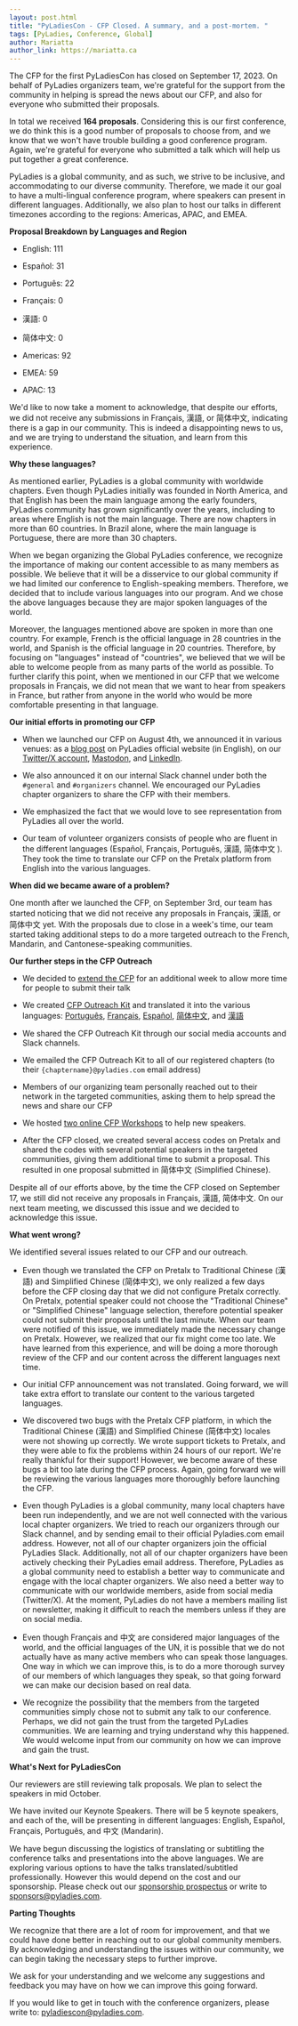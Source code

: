 ```yaml
---
layout: post.html
title: "PyLadiesCon - CFP Closed. A summary, and a post-mortem. "
tags: [PyLadies, Conference, Global]
author: Mariatta
author_link: https://mariatta.ca
---
```


The CFP for the first PyLadiesCon has closed on September 17, 2023. On behalf
of PyLadies organizers team, we're grateful for the support from the community
in helping is spread the news about  our CFP, and also for everyone who submitted
their proposals.

In total we received **164 proposals**. Considering this is our
first conference, we do think this is a good number of proposals to choose from,
and we know that we won't have trouble building a good conference program. Again,
we're grateful for everyone who submitted a talk which will help us put together
a great conference.

PyLadies is a global community, and as such, we strive to be inclusive, and accommodating
to our diverse community. Therefore, we made it our goal to have a multi-lingual
conference program, where speakers can present in different languages. Additionally,
we also plan to host our talks in different timezones according to the regions:
Americas, APAC, and EMEA.

**Proposal Breakdown by Languages and Region**

- English: 111
- Español: 31
- Português: 22
- Français: 0
- 漢語: 0
- 简体中文: 0

- Americas: 92
- EMEA: 59
- APAC: 13

We'd like to now take a moment to acknowledge, that despite our efforts, we did not
receive any submissions in Français, 漢語, or 简体中文, indicating there is a gap in
our community. This is indeed a disappointing news to us, and we are trying to
understand the situation, and learn from this experience.

**Why these languages?**

As mentioned earlier, PyLadies is a global community with worldwide chapters. Even
though PyLadies initially was founded in North America, and that English has
been the main language among the early founders, PyLadies community has grown
significantly over the years, including to areas where English is not the main
language. There are now chapters in more than 60 countries. In Brazil alone,
where the main language is Portuguese, there are more than 30 chapters.

When we began organizing the Global PyLadies conference, we recognize the importance
of making our content accessible to as many members as possible. We believe
that it will be a disservice to our global community if we had limited our conference
to English-speaking members. Therefore, we decided that to include various
languages into our program. And we chose the above languages because they are
major spoken languages of the world.

Moreover, the languages mentioned above are spoken in more
than one country. For example, French is the official language in 28 countries
in the world, and Spanish is the official language in 20 countries. Therefore,
by focusing on "languages" instead of "countries", we believed that we will be
able to welcome people from as many parts of the world as possible. To further
clarify this point, when we mentioned in our CFP that we welcome proposals in Français,
we did not mean that we want to hear from speakers in France, but rather from
anyone in the world who would be more comfortable presenting in that language.

**Our initial efforts in promoting our CFP**

- When we launched our CFP on August 4th, we announced it in various venues:
  as a [blog post](https://pyladies.com/blog/Announcement-CFP-Launch/cfp-launch-announcement/)
  on PyLadies official website (in English), on our [Twitter/X account](https://twitter.com/pyladiescon/status/1689681818591666177),
  [Mastodon](https://fosstodon.org/deck/@pyladiescon/110866389133560784), and [LinkedIn](https://www.linkedin.com/feed/update/urn:li:activity:7095449927098478592?utm_source=share&utm_medium=member_desktop).

- We also announced it on our internal Slack channel under both
  the ``#general`` and ``#organizers`` channel. We encouraged our PyLadies chapter organizers to
  share the CFP with their members.

- We emphasized the fact that we would love to see representation from PyLadies all
  over the world.

- Our team of volunteer organizers consists of people who are fluent in the different
  languages (Español, Français, Português, 漢語, 简体中文 ). They took the time to
  translate our CFP on the Pretalx platform from English into the various languages.

**When did we became aware of a problem?**

One month after we launched the CFP, on September 3rd, our team
has started noticing that we did not receive any proposals in Français, 漢語,
or 简体中文 yet. With the proposals due to close in a week's time, our team
started taking additional steps to do a more targeted outreach to the French,
Mandarin, and Cantonese-speaking communities.

**Our further steps in the CFP Outreach**

- We decided to [extend the CFP](https://pyladies.com/blog/Announcement-CFP-Extended/cfp-extended/)
  for an additional week to allow more time for
  people to submit their talk

- We created [CFP Outreach Kit](https://pyladies.com/blog/PyLadiesCon---CFP-Outreach-Kit-English/cfp-outreach-kit-en/)
  and translated it into the various languages:
  [Português](https://pyladies.com/blog/PyLadiesCon---CFP-Outreach-Kit-Portugus/cfp-outreach-kit-pt/),
  [Français](https://pyladies.com/blog/PyLadiesCon---CFP-Outreach-Kit-Franais/cfp-outreach-kit-fr/),
  [Español](https://pyladies.com/blog/PyLadiesCon---CFP-Outreach-Kit-Espaol/cfp-outreach-kit-es/),
  [简体中文](https://pyladies.com/blog/PyLadiesCon---CFP-/cfp-outreach-kit-zh-simplified/), 
  and [漢語](https://pyladies.com/blog/PyLadiesCon---CFP-/cfp-outreach-kit-zh-traditional/)

- We shared the CFP Outreach Kit through our social media accounts and Slack channels.

- We emailed the CFP Outreach Kit to all of our registered chapters (to their ```{chaptername}@pyladies.com``` email address)

- Members of our organizing team personally reached out to their network in the targeted
  communities, asking them to help spread the news and share our CFP

- We hosted [two online CFP Workshops](https://pyladies.com/blog/PyLadiesCon---CfP-Workshop/cfp-workshop-announcement/) to help new speakers.

- After the CFP closed, we created several access codes on Pretalx and
  shared the codes with several potential speakers in the targeted communities,
  giving them additional time to submit a proposal. This resulted in one
  proposal submitted in 简体中文 (Simplified Chinese).

Despite all of our efforts above, by the time the CFP closed on September 17,
we still did not receive any proposals in Français, 漢語, 简体中文. On our next
team meeting, we discussed this issue and we decided to acknowledge this issue.

**What went wrong?**

We identified several issues related to our CFP and our outreach.

- Even though we translated the CFP on Pretalx to Traditional Chinese (漢語) and Simplified Chinese (简体中文),
  we only realized a few days before the CFP closing day that we did not configure Pretalx correctly.
  On Pretalx, potential speaker could not choose the "Traditional Chinese" or "Simplified Chinese"
  language selection, therefore potential speaker could not submit their proposals until
  the last minute. When our team were notified of this issue, we immediately made
  the necessary change on Pretalx. However, we realized that our fix might come
  too late. We have learned from this experience, and will be doing a more
  thorough review of the CFP and our content across the different languages next time.

- Our initial CFP announcement was not translated. Going
  forward, we will take extra effort to translate our content to the various targeted
  languages.

- We discovered two bugs with the Pretalx CFP platform, in which the Traditional Chinese (漢語)
  and Simplified Chinese (简体中文) locales were not showing up correctly.
  We wrote support tickets to Pretalx, and they were able to fix
  the problems within 24 hours of our report. We're really thankful for their
  support! However, we become aware of these bugs a bit too late during the CFP
  process. Again, going forward we will be reviewing the various languages more
  thoroughly before launching the CFP.

- Even though PyLadies is a global community, many local chapters have been
  run independently, and we are not well connected with the various local chapter
  organizers. We tried to reach our organizers through our Slack channel,
  and by sending email to their official Pyladies.com email address. However, not
  all of our chapter organizers join the official PyLadies Slack. Additionally,
  not all of our chapter organizers have been actively checking their PyLadies email
  address. Therefore, PyLadies as a global community need to establish a better
  way to communicate and engage with the local chapter organizers. We also need
  a better way to communicate with our worldwide members, aside from social media (Twitter/X).
  At the moment, PyLadies do not have a members mailing list or newsletter, making
  it difficult to reach the members unless if they are on social media.

- Even though Français and 中文 are considered major languages of the world, and
  the official languages of the UN, it is possible that we do not actually have as
  many active members who can speak those languages. One way in which we can
  improve this, is to do a more thorough survey of our members of which languages
  they speak, so that going forward we can make our decision based on real data.

- We recognize the possibility that the members from the targeted communities
  simply chose not to submit any talk to our conference. Perhaps, we did not
  gain the trust from the targeted PyLadies communities. We are learning and trying
  understand why this happened. We would welcome input from our community
  on how we can improve and gain the trust.

**What's Next for PyLadiesCon**

Our reviewers are still reviewing talk proposals. We plan to select the speakers
in mid October.

We have invited our Keynote Speakers. There will be
5 keynote speakers, and each of the, will be presenting in
different languages: English, Español, Français, Português, and 中文 (Mandarin).

We have begun discussing the logistics of translating or subtitling the conference
talks and presentations into the above languages. We are exploring various options
to have the talks translated/subtitled professionally. However this would depend
on the cost and our sponsorship. Please check out our [sponsorship prospectus](https://conference.pyladies.com/sponsors.html)
or write to sponsors@pyladies.com.


**Parting Thoughts**

We recognize that there are a lot of room for improvement, and that we could
have done better in reaching out to our global community members. 
By acknowledging and understanding the issues within our community, we can begin taking the necessary steps 
to further improve.

We ask for your understanding and we welcome any suggestions and feedback
you may have on how we can improve this going forward.

If you would like to get in touch with the conference organizers, please
write to: pyladiescon@pyladies.com.
